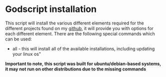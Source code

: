 # Godscript installation

This script will install the various different elements required for the different projects found on my [github](http://github.com/achar95/), it will provide you with options for each different element. There are the following special commands which can be used: 
 * all - this will install all of the available installations, including updating your linux os"

**Important to note, this script was built for ubuntu/debian-based systems, it may not run on other distributions due to the missing commands**
